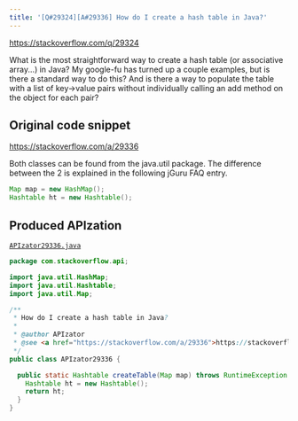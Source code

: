 ```yaml
---
title: '[Q#29324][A#29336] How do I create a hash table in Java?'
---
```


https://stackoverflow.com/q/29324

What is the most straightforward way to create a hash table (or associative array...) in Java?  My google-fu has turned up a couple examples, but is there a standard way to do this?
And is there a way to populate the table with a list of key->value pairs without individually calling an add method on the object for each pair?



## Original code snippet

https://stackoverflow.com/a/29336

Both classes can be found from the java.util package. The difference between the 2 is explained in the following jGuru FAQ entry.

```java
Map map = new HashMap();
Hashtable ht = new Hashtable();
```

## Produced APIzation

[`APIzator29336.java`](/data/search/java/APIzator29336.java)

```java
package com.stackoverflow.api;

import java.util.HashMap;
import java.util.Hashtable;
import java.util.Map;

/**
 * How do I create a hash table in Java?
 *
 * @author APIzator
 * @see <a href="https://stackoverflow.com/a/29336">https://stackoverflow.com/a/29336</a>
 */
public class APIzator29336 {

  public static Hashtable createTable(Map map) throws RuntimeException {
    Hashtable ht = new Hashtable();
    return ht;
  }
}

```